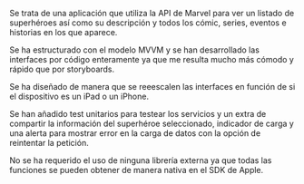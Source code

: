 Se trata de una aplicación que utiliza la API de Marvel para ver un 
listado de superhéroes así como su descripción y todos los cómic, series, 
eventos e historias en los que aparece.

Se ha estructurado con el modelo MVVM y se han desarrollado las interfaces 
por código enteramente ya que me resulta mucho más cómodo y rápido que por 
storyboards.

Se ha diseñado de manera que se reeescalen las interfaces en función de si 
el dispositivo es un iPad o un iPhone.

Se han añadido test unitarios para testear los servicios y un extra de 
compartir la información del superhéroe seleccionado, indicador de carga 
y una alerta para mostrar error en la carga de datos con la opción de 
reintentar la petición.

No se ha requerido el uso de ninguna librería externa ya que todas las 
funciones se pueden obtener de manera nativa en el SDK de Apple.
